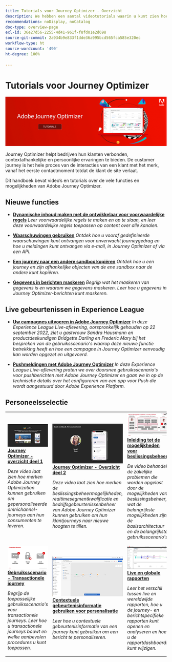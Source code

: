 ```yaml
---
title: Tutorials voor Journey Optimizer - Overzicht
description: We hebben een aantal videotutorials waarin u kunt zien hoe u de voordelen van Journey Optimizer kunt benutten.
recommendations: noDisplay, noCatalog
doc-type: overview-page
exl-id: 36e27d56-2255-4d41-961f-f8fd01e2d698
source-git-commit: 2a934b9e833f1dde36a995bcd565fca585e320ec
workflow-type: ht
source-wordcount: '490'
ht-degree: 100%

---
```



# Tutorials voor Journey Optimizer

![](./assets/ajo-banner.png)

Journey Optimizer helpt bedrijven hun klanten verbonden, contextafhankelijke en persoonlijke ervaringen te bieden. De customer journey is het hele proces van de interacties van een klant met het merk, vanaf het eerste contactmoment totdat de klant de site verlaat.

Dit handboek bevat video’s en tutorials over de vele functies en mogelijkheden van Adobe Journey Optimizer.

<div id="whats-new-section">

## Nieuwe functies

* **[Dynamische inhoud maken met de ontwikkelaar voor voorwaardelijke regels](/help/personalize-content/create-dynamic-content.md)**
  *Leer voorwaardelijke regels te maken en op te slaan, en leer deze voorwaardelijke regels toepassen op content over alle kanalen.*

* **[Waarschuwingen gebruiken](/help/administration/alerts.md)**
  *Ontdek hoe u vooraf gedefinieerde waarschuwingen kunt ontvangen voor onverwacht journeygedrag en hoe u meldingen kunt ontvangen via e-mail, in Journey Optimizer of via een API.*

* **[Een journey naar een andere sandbox kopiëren](/help/create-journeys/copy-a-journey.md)**
  *Ontdek hoe u een journey en zijn afhankelijke objecten van de ene sandbox naar de andere kunt kopiëren.*

* **[Gegevens in berichten maskeren](/help/privacy/mask-data-in-messages.md)**
  *Begrijp wat het maskeren van gegevens is en waarom we gegevens maskeren. Leer hoe u gegevens in Journey Optimizer-berichten kunt maskeren.*

</div>


<div id="events-section">

## Live gebeurtenissen in Experience League

* **[Uw campagnes uitvoeren in Adobe Journey Optimizer](https://experienceleague.adobe.com/docs/experience-league-live-events/events/episodes/exl-live-episode-09-22-22.html?lang=nl)**
  *In deze Experience League Live-aflevering, oorspronkelijk gehouden op 22 september 2022, ziet u gastvrouw Sandra Hausmann en productdeskundigen Bridgette Darling en Frederic Mary bij het bespreken van de gebruiksscenario&#39;s waarop deze nieuwe functie betrekking heeft en hoe een campagne in Journey Optimizer eenvoudig kan worden opgezet en uitgevoerd.*

* **[Pushmeldingen met Adobe Journey Optimizer](https://experienceleague.adobe.com/docs/experience-league-live-events/events/episodes/exl-live-episode-05-12-22.html?lang=nl)**
  *In deze Experience League Live-aflevering praten we over doorsnee gebruiksscenario&#39;s voor pushberichten met Adobe Journey Optimizer en gaan we in op de technische details over het configureren van een app voor Push die wordt aangestuurd door Adobe Experience Platform.*

</div>

<div id="recs-overview-body-1"></div>
<div id="recs-overview-body-2"></div>
<div id="recs-overview-body-3"></div>
<div id="recs-overview-body-4"></div>
<div id="recs-overview-body-5"></div>
<div id="recs-overview-body-6"></div>

<div id="staff-picks-section">

## Personeelsselectie

<table>
<tr>
  <td>
    <a href="./introduction/journey-optimizer-overview-part-1.md">
      <img alt="Journey Optimizer - Overzicht deel 1 - Omnichannel-journeys leveren (video)" src="./assets/334174.jpg"/>
    </a>
    <div>
      <a href="./introduction/journey-optimizer-overview-part-1.md">
    <strong>Journey Optimizer - overzicht deel 1  </strong>
    </a>
    </div>
    <p>
    <em>Deze video laat zien hoe merken Adobe Journey Optimization kunnen gebruiken om gepersonaliseerde omnichannel-journeys aan hun consumenten te leveren.</em>
    <p>
  </td>
    <td>
    <a href="./introduction/journey-optimizer-overview-part-2.md">
      <img alt="Journey Optimizer - Overzicht deel 2 - Omnichannel-journeys leveren (video)" src="./assets/334175.jpg"/>
    </a>
    <div>
      <a href="./introduction/journey-optimizer-overview-part-2.md">
    <strong>Journey Optimizer - Overzicht deel 2  </strong>
    </a>
    </div>
    <p>
    <em>Deze video laat zien hoe merken de beslissingsbeheermogelijkheden, realtimesegmentkwalificatie en bedrijfsgebeurtenissenbeheer van Adobe Journey Optimizer kunnen gebruiken om hun klantjourneys naar nieuwe hoogten te tillen.</em>
    <p>
  </td>
  </td>
    <td>
    <a href="./decision-management/create-decisions.md">
      <img alt="Inleiding tot de mogelijkheden voor beslissingsbeheer" src="./assets/326961.jpg"/>
    </a>
    <div>
      <a href="./decision-management/create-decisions.md">
    <strong>Inleiding tot de mogelijkheden voor beslissingsbeheer </strong>
    </a>
    </div>
    <p>
    <em>De video behandelt de zakelijke problemen die worden opgelost door de mogelijkheden van beslissingsbeheer, wat de belangrijkste mogelijkheden zijn, de basisarchitectuur en de belangrijkste gebruiksscenario's.

</em>
    <p>
  </td>
</tr>
<tr>
  <td>
    <a href="./create-journeys/use-case-transactional-journey.md">
      <img alt="Gebruiksscenario - Transactionele journey " src="./assets/334202.jpeg"/>
    </a>
    <div>
      <a href="./create-journeys/use-case-transactional-journey.md">
    <strong>Gebruiksscenario - Transactionele journey </strong>
    </a>
    </div>
    <p>
    <em>Begrijp de toepasselijke gebruiksscenario's voor transactionele journeys. Leer hoe u transactionele journeys bouwt en welke aanbevolen procedures u kunt toepassen.</em>
    <p>
  </td>
    <td>
    <a href="./personalize-content/use-contextual-event-information-for-personalization.md">
      <img alt="Contextuele gebeurtenisinformatie gebruiken voor personalisatie" src="./assets/334165.jpg"/>
    </a>
    <div>
      <a href="./personalize-content/use-contextual-event-information-for-personalization.md">
    <strong>Contextuele gebeurtenisinformatie gebruiken voor personalisatie </strong>
    </a>
    </div>
    <p>
    <em>Leer hoe u contextuele gebeurtenisinformatie van een journey kunt gebruiken om een bericht te personaliseren.</em>
    <p>
  </td>
  </td>
    <td>
    <a href="./report-and-monitor/live-and-global-reports.md">
      <img alt="Live en globale rapporten" src="./assets/334108.jpg"/>
    </a>
    <div>
      <a href="./report-and-monitor/live-and-global-reports.md">
    <strong>Live en globale rapporten </strong>
    </a>
    </div>
    <p>
    <em>Leer het verschil tussen live en wereldwijde rapporten, hoe u de journey- en berichtspecifieke rapporten kunt openen en analyseren en hoe u de rapportdashboards kunt wijzigen.

</em>
    <p>
  </td>
</tr>
</table>
</div>
